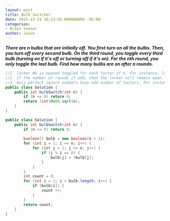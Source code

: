 ```yaml
---
layout: post
title: Bulb Switcher
date: 2015-12-19 10:23:55.000000000 -05:00
categories:
- Brain teaser
author: Jason
---
```

<p><strong><em>There are n bulbs that are initially off. You first turn on all the bulbs. Then, you turn off every second bulb. On the third round, you toggle every third bulb (turning on if it's off or turning off if it's on). For the nth round, you only toggle the last bulb. Find how many bulbs are on after n rounds.</em></strong></p>


``` java
//1. locker #k is opened toggled for each factor of k. For instance, locker 15 is opened on rounds 1, 3, 5, 15.
//2. If the number of rounds if odd, then the locker will remain open. If the number of rounds is even, the the lock will remain closed.
//3. Only perfect square numbers have odd number of factors. For instance, 16 has 1, 2, 4, 8, 16. 32 has 1, 2, 4, 8, 16, 32. 36 has 1, 2, 3, 4, 6, 9, 12, 18, 36.
public class Solution {
    public int bulbSwitch(int n) {
        if (n <= 0) return 0;
        return (int)Math.sqrt(n);
    }
}
```

``` java
public class Solution {
    public int bulbSwitch(int n) {
        if (n <= 0) return 0;
        
        boolean[] bulb = new boolean[n + 1];
        for (int i = 1; i <= n; i++) {
            for (int j = 1; j <= n; j++) {
                if (j % i == 0) {
                    bulb[j] = !bulb[j];
                }
            }
        }
        int count = 0;
        for (int i = 1; i < bulb.length; i++) {
            if (bulb[i]) {
                count ++;
            }
        }
        return count;
    }
}
```
